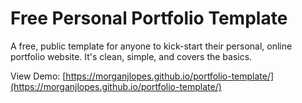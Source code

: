# Free Personal Portfolio Template
A free, public template for anyone to kick-start their personal, online portfolio website. It's clean, simple, and covers the basics.

View Demo: [https://morganjlopes.github.io/portfolio-template/](https://morganjlopes.github.io/portfolio-template/)
